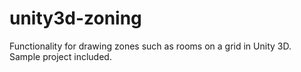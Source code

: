 # unity3d-zoning
Functionality for drawing zones such as rooms on a grid in Unity 3D. Sample project included.
